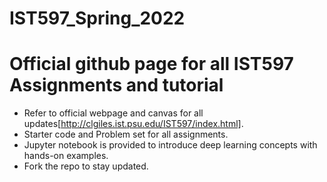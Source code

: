 # IST597_Spring_2022
# Official github page for all IST597 Assignments and tutorial 

* Refer to official webpage and canvas for all updates[http://clgiles.ist.psu.edu/IST597/index.html].
* Starter code and Problem set for all assignments.
* Jupyter notebook is provided to introduce deep learning concepts with hands-on examples.
* Fork the repo to stay updated.
